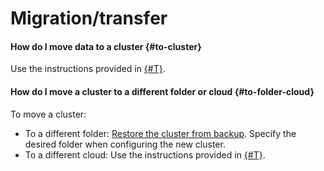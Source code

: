 # Migration/transfer

#### How do I move data to a cluster {#to-cluster}

Use the instructions provided in [{#T}](../tutorials/data-migration.md).

#### How do I move a cluster to a different folder or cloud {#to-folder-cloud}

To move a cluster:
* To a different folder: [Restore the cluster from backup](../operations/cluster-backups.md#restore). Specify the desired folder when configuring the new cluster.
* To a different cloud: Use the instructions provided in [{#T}](../tutorials/data-migration.md).
